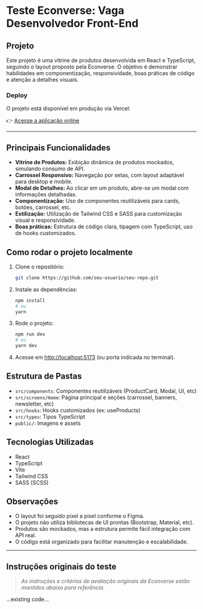 # Teste Econverse: Vaga Desenvolvedor Front-End

## Projeto

Este projeto é uma vitrine de produtos desenvolvida em React e TypeScript, seguindo o layout proposto pela Econverse. O objetivo é demonstrar habilidades em componentização, responsividade, boas práticas de código e atenção a detalhes visuais.

### Deploy

O projeto está disponível em produção via Vercel:

👉 [Acesse a aplicação online](https://teste-front-end-git-main-andrel-devs-projects.vercel.app)

---

## Principais Funcionalidades

- **Vitrine de Produtos:** Exibição dinâmica de produtos mockados, simulando consumo de API.
- **Carrossel Responsivo:** Navegação por setas, com layout adaptável para desktop e mobile.
- **Modal de Detalhes:** Ao clicar em um produto, abre-se um modal com informações detalhadas.
- **Componentização:** Uso de componentes reutilizáveis para cards, botões, carrossel, etc.
- **Estilização:** Utilização de Tailwind CSS e SASS para customização visual e responsividade.
- **Boas práticas:** Estrutura de código clara, tipagem com TypeScript, uso de hooks customizados.

## Como rodar o projeto localmente

1. Clone o repositório:
   ```bash
   git clone https://github.com/seu-usuario/seu-repo.git
   ```
2. Instale as dependências:
   ```bash
   npm install
   # ou
   yarn
   ```
3. Rode o projeto:
   ```bash
   npm run dev
   # ou
   yarn dev
   ```
4. Acesse em [http://localhost:5173](http://localhost:5173) (ou porta indicada no terminal).

## Estrutura de Pastas

- `src/components`: Componentes reutilizáveis (ProductCard, Modal, UI, etc)
- `src/screens/Home`: Página principal e seções (carrossel, banners, newsletter, etc)
- `src/hooks`: Hooks customizados (ex: useProducts)
- `src/types`: Tipos TypeScript
- `public/`: Imagens e assets

## Tecnologias Utilizadas

- React
- TypeScript
- Vite
- Tailwind CSS
- SASS (SCSS)

## Observações

- O layout foi seguido pixel a pixel conforme o Figma.
- O projeto não utiliza bibliotecas de UI prontas (Bootstrap, Material, etc).
- Produtos são mockados, mas a estrutura permite fácil integração com API real.
- O código está organizado para facilitar manutenção e escalabilidade.

---

## Instruções originais do teste

> _As instruções e critérios de avaliação originais da Econverse estão mantidos abaixo para referência._

...existing code...

